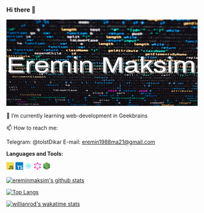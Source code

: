 ### Hi there 👋


![Header](https://github.com/ereminmaksim/ereminmaksim/blob/main/header/maksim_header.jpg)

🌱 I’m currently learning web-development in Geekbrains

📫 How to reach me:

Telegram: @tolstDikar
E-mail: eremin1988ma21@gmail.com


**Languages and Tools:**  

<code><img height="20" src="https://raw.githubusercontent.com/github/explore/80688e429a7d4ef2fca1e82350fe8e3517d3494d/topics/javascript/javascript.png"></code>
<code><img height="20" src="https://raw.githubusercontent.com/github/explore/80688e429a7d4ef2fca1e82350fe8e3517d3494d/topics/typescript/typescript.png"></code>
<code><img height="20" src="https://raw.githubusercontent.com/github/explore/80688e429a7d4ef2fca1e82350fe8e3517d3494d/topics/react/react.png"></code>
<code><img height="20" src="https://raw.githubusercontent.com/github/explore/5c058a388828bb5fde0bcafd4bc867b5bb3f26f3/topics/graphql/graphql.png"></code>
<code><img height="20" src="https://raw.githubusercontent.com/github/explore/80688e429a7d4ef2fca1e82350fe8e3517d3494d/topics/nodejs/nodejs.png"></code>  




<a href="https://github.com/ereminmaksim/github-readme-stats">
<img align="center" src="https://github-readme-stats.anuraghazra1.vercel.app/api?username=ereminmaksim&show_icons=true&include_all_commits=true&theme=radical" alt="ereminmaksim's github stats" />

[![Top Langs](https://github-readme-stats.vercel.app/api/top-langs/?username=ereminmaksim&layout=compact)](https://github.com/ereminmaksim/github-readme-stats)

[![willianrod's wakatime stats](https://github-readme-stats.vercel.app/api/wakatime?username=willianrod)](https://github.com/ereminmaksim/github-readme-stats)
  
  
  
  
  
  
  
  
  
  
  
  
